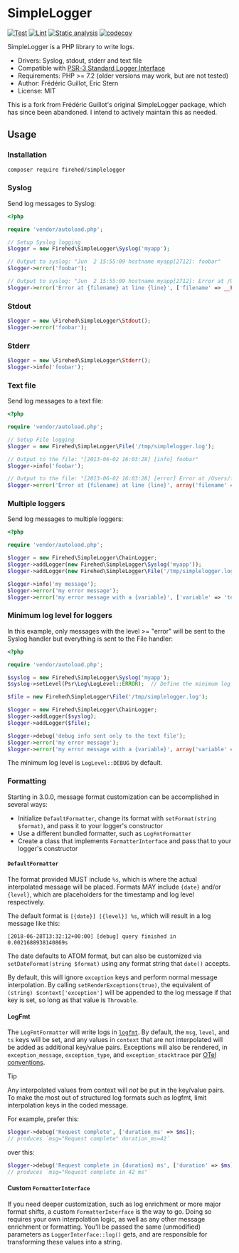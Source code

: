 SimpleLogger
============

[![Test](https://github.com/Firehed/simpleLogger/workflows/Test/badge.svg)](https://github.com/Firehed/simpleLogger/actions?query=workflow%3ATest)
[![Lint](https://github.com/Firehed/simpleLogger/workflows/Lint/badge.svg)](https://github.com/Firehed/simpleLogger/actions?query=workflow%3ALint)
[![Static analysis](https://github.com/Firehed/simpleLogger/workflows/Static%20analysis/badge.svg)](https://github.com/Firehed/simpleLogger/actions?query=workflow%3A%22Static+analysis%22)
[![codecov](https://codecov.io/gh/Firehed/simpleLogger/branch/master/graph/badge.svg)](https://codecov.io/gh/Firehed/simpleLogger)

SimpleLogger is a PHP library to write logs.

- Drivers: Syslog, stdout, stderr and text file
- Compatible with [PSR-3 Standard Logger Interface](http://www.php-fig.org/psr/psr-3/)
- Requirements: PHP >= 7.2 (older versions may work, but are not tested)
- Author: Frédéric Guillot, Eric Stern
- License: MIT

This is a fork from Frédéric Guillot's original SimpleLogger package, which has since been abandoned. I intend to actively maintain this as needed.

Usage
-----

### Installation

```bash
composer require firehed/simplelogger
```

### Syslog

Send log messages to Syslog:

```php
<?php

require 'vendor/autoload.php';

// Setup Syslog logging
$logger = new Firehed\SimpleLogger\Syslog('myapp');

// Output to syslog: "Jun  2 15:55:09 hostname myapp[2712]: foobar"
$logger->error('foobar');

// Output to syslog: "Jun  2 15:55:09 hostname myapp[2712]: Error at /Users/Me/Devel/libraries/simpleLogger/example.php at line 15"
$logger->error('Error at {filename} at line {line}', ['filename' => __FILE__, 'line' => __LINE__]);
```

### Stdout

```php
$logger = new \Firehed\SimpleLogger\Stdout();
$logger->error('foobar');
```

### Stderr

```php
$logger = new \Firehed\SimpleLogger\Stderr();
$logger->info('foobar');
```

### Text file

Send log messages to a text file:

```php
<?php

require 'vendor/autoload.php';

// Setup File logging
$logger = new Firehed\SimpleLogger\File('/tmp/simplelogger.log');

// Output to the file: "[2013-06-02 16:03:28] [info] foobar"
$logger->info('foobar');

// Output to the file: "[2013-06-02 16:03:28] [error] Error at /Users/fred/Devel/libraries/simpleLogger/example.php at line 24"
$logger->error('Error at {filename} at line {line}', array('filename' => __FILE__, 'line' => __LINE__));
```

### Multiple loggers

Send log messages to multiple loggers:

```php
<?php

require 'vendor/autoload.php';

$logger = new Firehed\SimpleLogger\ChainLogger;
$logger->addLogger(new Firehed\SimpleLogger\Syslog('myapp'));
$logger->addLogger(new Firehed\SimpleLogger\File('/tmp/simplelogger.log'));

$logger->info('my message');
$logger->error('my error message');
$logger->error('my error message with a {variable}', ['variable' => 'test']);
```

### Minimum log level for loggers

In this example, only messages with the level >= "error" will be sent to the Syslog handler but everything is sent to the File handler:

```php
<?php

require 'vendor/autoload.php';

$syslog = new Firehed\SimpleLogger\Syslog('myapp');
$syslog->setLevel(Psr\Log\LogLevel::ERROR);  // Define the minimum log level

$file = new Firehed\SimpleLogger\File('/tmp/simplelogger.log');

$logger = new Firehed\SimpleLogger\ChainLogger;
$logger->addLogger($syslog);
$logger->addLogger($file);

$logger->debug('debug info sent only to the text file');
$logger->error('my error message');
$logger->error('my error message with a {variable}', array('variable' => 'test'));
```

The minimum log level is `LogLevel::DEBUG` by default.

### Formatting

Starting in 3.0.0, message format customization can be accomplished in several ways:

- Initialize `DefaultFormatter`, change its format with `setFormat(string $format)`, and pass it to your logger's constructor
- Use a different bundled formatter, such as `LogFmtFormatter`
- Create a class that implements `FormatterInterface` and pass that to your logger's constructor

#### `DefaultFormatter`

The format provided MUST include `%s`, which is where the actual interpolated message will be placed.
Formats MAY include `{date}` and/or `{level}`, which are placeholders for the timestamp and log level respectively.

The default format is `[{date}] [{level}] %s`, which will result in a log message like this:

```
[2018-06-28T13:32:12+00:00] [debug] query finished in 0.0021688938140869s
```

The date defaults to ATOM format, but can also be customized via `setDateFormat(string $format)` using any format string that `date()` accepts.

By default, this will ignore `exception` keys and perform normal message interpolation.
By calling `setRenderExceptions(true)`, the equivalent of `(string) $context['exception']` will be appended to the log message if that key is set, so long as that value is `Throwable`.

#### LogFmt

The `LogFmtFormatter` will write logs in [`logfmt`](https://brandur.org/logfmt).
By default, the `msg`, `level`, and `ts` keys will be set, and any values in `context` that are not interpolated will be added as additional key/value pairs.
Exceptions will also be rendered, in `exception_message`, `exception_type`, and `exception_stacktrace` per [OTel conventions](https://opentelemetry.io/docs/specs/semconv/exceptions/exceptions-logs/).

> [!TIP]
> Any interpolated values from context will _not_ be put in the key/value pairs.
> To make the most out of structured log formats such as logfmt, limit interpolation keys in the coded message.
>
> For example, prefer this:
>
> ```php
> $logger->debug('Request complete', ['duration_ms' => $ms]);
> // produces `msg="Request complete" duration_ms=42`
> ```
>
> over this:
>
> ```php
> $logger->debug('Request complete in {duration} ms', ['duration' => $ms]);
> // produces `msg="Request complete in 42 ms"`
> ```

#### Custom `FormatterInterface`

If you need deeper customization, such as log enrichment or more major format shifts, a custom `FormatterInterface` is the way to go.
Doing so requires your own interpolation logic, as well as any other message enrichment or formatting.
You'll be passed the same (unmodified) parameters as `LoggerInterface::log()` gets, and are responsible for transforming these values into a string.
